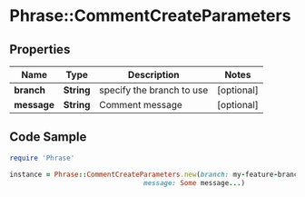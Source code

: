 # Phrase::CommentCreateParameters

## Properties

Name | Type | Description | Notes
------------ | ------------- | ------------- | -------------
**branch** | **String** | specify the branch to use | [optional] 
**message** | **String** | Comment message | [optional] 

## Code Sample

```ruby
require 'Phrase'

instance = Phrase::CommentCreateParameters.new(branch: my-feature-branch,
                                 message: Some message...)
```


